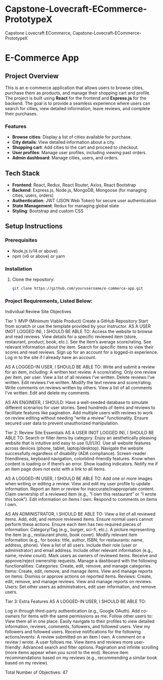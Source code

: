 # Capstone-Lovecraft-ECommerce-PrototypeX

Capstone Lovecraft ECommerce, Capstone-Lovecraft-ECommerce-PrototypeX

# E-Commerce App

## Project Overview

This is an e-commerce application that allows users to browse cities, purchase them as products, and manage their shopping cart and profile. The project is built using **React** for the frontend and **Express.js** for the backend. The goal is to provide a seamless experience where users can search for cities, view detailed information, leave reviews, and complete their purchases.

### Features

- **Browse cities**: Display a list of cities available for purchase.
- **City details**: View detailed information about a city.
- **Shopping cart**: Add cities to the cart and proceed to checkout.
- **User profiles**: Manage user profiles, including viewing past orders.
- **Admin dashboard**: Manage cities, users, and orders.

## Tech Stack

- **Frontend**: React, Redux, React Router, Axios, React Bootstrap
- **Backend**: Express.js, Node.js, MongoDB, Mongoose (for managing cities, users, orders)
- **Authentication**: JWT (JSON Web Token) for secure user authentication
- **State Management**: Redux for managing global state
- **Styling**: Bootstrap and custom CSS

## Setup Instructions

### Prerequisites

- Node.js (v14 or above)
- npm (v6 or above) or yarn

### Installation

1. Clone the repository:
   ```bash
   git clone https://github.com/yourusername/e-commerce-app.git
   ```

### Project Requirements, Listed Below:

Individual Review Site Objectives

Tier 1: MVP (Minimum Viable Product)
Create a GitHub Repository
Start from scratch or use the template provided by your instructor.
AS A USER (NOT LOGGED IN), I SHOULD BE ABLE TO:
Access the website to browse and read reviews.
View details for a specific reviewed item (store, restaurant, product, book, etc.).
See the item’s average score/rating.
See relevant information about the item.
Search for specific items to view their scores and read reviews.
Sign up for an account for a logged-in experience.
Log in to the site if I already have an account.

AS A LOGGED-IN USER, I SHOULD BE ABLE TO:
Write and submit a review for an item, including:
A written text review.
A score/rating.
Only one review per item, per user.
View a list of all reviews I’ve written.
Delete reviews I’ve written.
Edit reviews I’ve written.
Modify the text review and score/rating.
Write comments on reviews written by others.
View a list of all comments I’ve written.
Edit and delete my comments.

AS AN ENGINEER, I SHOULD:
Have a well-seeded database to simulate different scenarios for user stories.
Seed hundreds of items and reviews to facilitate features like pagination.
Add multiple users with reviews to work on review editing without needing “write a review” functionality.
Ensure secured user data to prevent unauthorized manipulation.

Tier 2: Review Site Essentials
AS A USER (NOT LOGGED IN), I SHOULD BE ABLE TO:
Search or filter items by category.
Enjoy an aesthetically pleasing website that is intuitive and easy to use (UI/UX).
Use all website features across devices (phone, tablet, laptop/desktop).
Navigate the website successfully regardless of disability (ADA compliance).
Screen-reader friendliness, keyboard navigation, colorblind-friendly features.
Know when content is loading or if there’s an error.
Show loading indicators.
Notify me if an item page does not exist with a link to all items.

AS A LOGGED-IN USER, I SHOULD BE ABLE TO:
Add one or more images when writing or editing a review.
View and edit my user profile to update information.
Report an item or review for inaccurate/inappropriate content.
Claim ownership of a reviewed item (e.g., “I own this restaurant” or “I wrote this book”).
Edit information on items I own.
Respond to comments on items I own.

AS AN ADMINISTRATOR, I SHOULD BE ABLE TO:
View a list of all reviewed items.
Add, edit, and remove reviewed items.
Ensure normal users cannot perform these actions.
Ensure each item has two required pieces of information:
Category/Tag (e.g., burger, sci-fi, etc.).
A picture representing the item (e.g., restaurant photo, book cover).
Modify relevant item information (e.g., for books: title, author, ISBN; for restaurants: name, address, phone).
View a list of all users.
Include their role (user or administrator) and email address.
Include other relevant information (e.g., name, review count).
Mark users as owners of reviewed items.
Receive and approve/reject ownership requests.
Manage a dashboard with the following functionalities:
Categories: Create, edit, remove, and manage categories.
Items: Create, edit, remove, and manage items.
View and manage reports on items: Dismiss or approve actions on reported items.
Reviews: Create, edit, remove, and manage reviews.
View and manage reports on reviews.
Users: Set other users as administrators, edit user information, and remove users.

Tier 3: Extra Features
AS A LOGGED-IN USER, I SHOULD BE ABLE TO:

Log in through third-party authentication (e.g., Google OAuth).
Add co-owners for items with the same permissions as me.
Follow other users to:
View them all in one place.
Easily navigate to their profiles to view detailed information, reviews, comments, followers, and followed users.
View my followers and followed users.
Receive notifications for the following actions/events:
A review submitted on an item I own.
A comment on a review I wrote.
A user follows me.
View items and reviews more user-friendly:
Advanced search and filter options.
Pagination and infinite scrolling (more items appear when you scroll to the end).
Receive item recommendations based on my reviews (e.g., recommending a similar book based on my review).

Total Number of Objectives: 47

